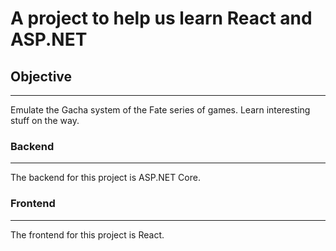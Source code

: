 # A project to help us learn React and ASP.NET #

## Objective ##
----------
Emulate the Gacha system of the Fate series of games. Learn interesting stuff on the way.

### Backend ###
----------
The backend for this project is ASP.NET Core.

### Frontend ###
----------
The frontend for this project is React.